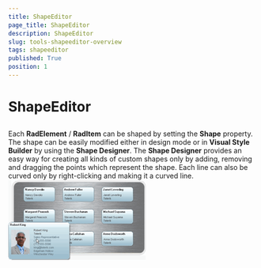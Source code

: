 ```yaml
---
title: ShapeEditor
page_title: ShapeEditor
description: ShapeEditor
slug: tools-shapeeditor-overview
tags: shapeeditor
published: True
position: 1
---
```


# ShapeEditor



## 

Each __RadElement__ / __RadItem__ can be shaped by setting the 
        __Shape__ property. The shape can be easily modified either in design mode or in 
          __Visual Style Builder__ by using the __Shape Designer__. 
          The __Shape Designer__ provides an easy way for creating all kinds of custom shapes only by adding, 
          removing and dragging the points which represent the shape. Each line can also be curved only by right-clicking and making it a curved line.![tools-shapeeditor-overview 001](images/tools-shapeeditor-overview001.gif)
